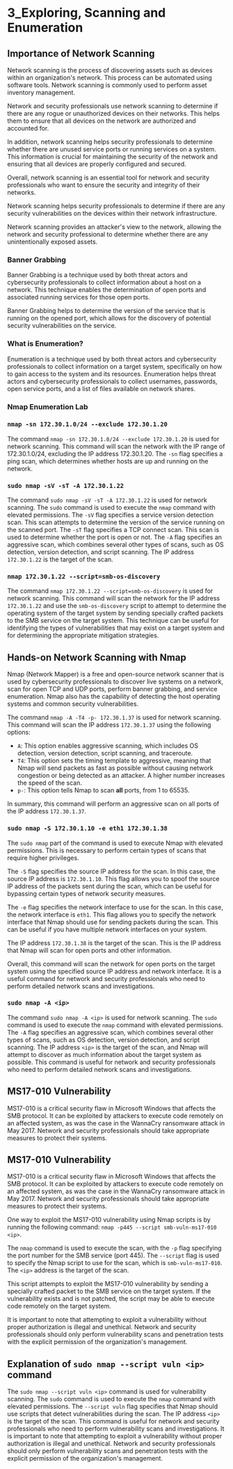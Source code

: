 # 3_Exploring, Scanning and Enumeration

## Importance of Network Scanning

Network scanning is the process of discovering assets such as devices within an organization's network. This process can be automated using software tools. Network scanning is commonly used to perform asset inventory management.

Network and security professionals use network scanning to determine if there are any rogue or unauthorized devices on their networks. This helps them to ensure that all devices on the network are authorized and accounted for.

In addition, network scanning helps security professionals to determine whether there are unused service ports or running services on a system. This information is crucial for maintaining the security of the network and ensuring that all devices are properly configured and secured.

Overall, network scanning is an essential tool for network and security professionals who want to ensure the security and integrity of their networks.

Network scanning helps security professionals to determine if there are any security vulnerabilities on the devices within their network infrastructure.

Network scanning provides an attacker's view to the network, allowing the network and security professional to determine whether there are any unintentionally exposed assets.

### Banner Grabbing

Banner Grabbing is a technique used by both threat actors and cybersecurity professionals to collect information about a host on a network. This technique enables the determination of open ports and associated running services for those open ports.

Banner Grabbing helps to determine the version of the service that is running on the opened port, which allows for the discovery of potential security vulnerabilities on the service.

### What is Enumeration?

Enumeration is a technique used by both threat actors and cybersecurity professionals to collect information on a target system, specifically on how to gain access to the system and its resources. Enumeration helps threat actors and cybersecurity professionals to collect usernames, passwords, open service ports, and a list of files available on network shares.

### Nmap Enumeration Lab

### `nmap -sn 172.30.1.0/24 --exclude 172.30.1.20`

The command `nmap -sn 172.30.1.0/24 --exclude 172.30.1.20` is used for network scanning. This command will scan the network with the IP range of 172.30.1.0/24, excluding the IP address 172.30.1.20. The `-sn` flag specifies a ping scan, which determines whether hosts are up and running on the network.

### `sudo nmap -sV -sT -A 172.30.1.22`

The command `sudo nmap -sV -sT -A 172.30.1.22` is used for network scanning. The `sudo` command is used to execute the `nmap` command with elevated permissions. The `-sV` flag specifies a service version detection scan. This scan attempts to determine the version of the service running on the scanned port. The `-sT` flag specifies a TCP connect scan. This scan is used to determine whether the port is open or not. The `-A` flag specifies an aggressive scan, which combines several other types of scans, such as OS detection, version detection, and script scanning. The IP address `172.30.1.22` is the target of the scan.

### `nmap 172.30.1.22 --script=smb-os-discovery`

The command `nmap 172.30.1.22 --script=smb-os-discovery` is used for network scanning. This command will scan the network for the IP address `172.30.1.22` and use the `smb-os-discovery` script to attempt to determine the operating system of the target system by sending specially crafted packets to the SMB service on the target system. This technique can be useful for identifying the types of vulnerabilities that may exist on a target system and for determining the appropriate mitigation strategies.

## Hands-on Network Scanning with Nmap

Nmap (Network Mapper) is a free and open-source network scanner that is used by cybersecurity professionals to discover live systems on a network, scan for open TCP and UDP ports, perform banner grabbing, and service enumeration. Nmap also has the capability of detecting the host operating systems and common security vulnerabilities.

The command `nmap -A -T4 -p- 172.30.1.37` is used for network scanning. This command will scan the IP address `172.30.1.37` using the following options:

- `A`: This option enables aggressive scanning, which includes OS detection, version detection, script scanning, and traceroute.
- `T4`: This option sets the timing template to aggressive, meaning that Nmap will send packets as fast as possible without causing network congestion or being detected as an attacker. A higher number increases the speed of the scan.
- `p-`: This option tells Nmap to scan **all** ports, from 1 to 65535.

In summary, this command will perform an aggressive scan on all ports of the IP address `172.30.1.37`. 

### `sudo nmap -S 172.30.1.10 -e eth1 172.30.1.38`

The `sudo nmap` part of the command is used to execute Nmap with elevated permissions. This is necessary to perform certain types of scans that require higher privileges.

The `-S` flag specifies the source IP address for the scan. In this case, the source IP address is `172.30.1.10`. This flag allows you to spoof the source IP address of the packets sent during the scan, which can be useful for bypassing certain types of network security measures.

The `-e` flag specifies the network interface to use for the scan. In this case, the network interface is `eth1`. This flag allows you to specify the network interface that Nmap should use for sending packets during the scan. This can be useful if you have multiple network interfaces on your system.

The IP address `172.30.1.38` is the target of the scan. This is the IP address that Nmap will scan for open ports and other information.

Overall, this command will scan the network for open ports on the target system using the specified source IP address and network interface. It is a useful command for network and security professionals who need to perform detailed network scans and investigations.

### `sudo nmap -A <ip>`

The command `sudo nmap -A <ip>` is used for network scanning. The `sudo` command is used to execute the `nmap` command with elevated permissions. The `-A` flag specifies an aggressive scan, which combines several other types of scans, such as OS detection, version detection, and script scanning. The IP address `<ip>` is the target of the scan, and Nmap will attempt to discover as much information about the target system as possible. This command is useful for network and security professionals who need to perform detailed network scans and investigations.

## MS17-010 Vulnerability

MS17-010 is a critical security flaw in Microsoft Windows that affects the SMB protocol. It can be exploited by attackers to execute code remotely on an affected system, as was the case in the WannaCry ransomware attack in May 2017. Network and security professionals should take appropriate measures to protect their systems.

## MS17-010 Vulnerability

MS17-010 is a critical security flaw in Microsoft Windows that affects the SMB protocol. It can be exploited by attackers to execute code remotely on an affected system, as was the case in the WannaCry ransomware attack in May 2017. Network and security professionals should take appropriate measures to protect their systems.

One way to exploit the MS17-010 vulnerability using Nmap scripts is by running the following command: `nmap -p445 --script smb-vuln-ms17-010 <ip>`.

The `nmap` command is used to execute the scan, with the `-p` flag specifying the port number for the SMB service (port 445). The `--script` flag is used to specify the Nmap script to use for the scan, which is `smb-vuln-ms17-010`. The `<ip>` address is the target of the scan.

This script attempts to exploit the MS17-010 vulnerability by sending a specially crafted packet to the SMB service on the target system. If the vulnerability exists and is not patched, the script may be able to execute code remotely on the target system.

It is important to note that attempting to exploit a vulnerability without proper authorization is illegal and unethical. Network and security professionals should only perform vulnerability scans and penetration tests with the explicit permission of the organization's management.

## Explanation of `sudo nmap --script vuln <ip>` command

The `sudo nmap --script vuln <ip>` command is used for vulnerability scanning. The `sudo` command is used to execute the `nmap` command with elevated permissions. The `--script vuln` flag specifies that Nmap should use scripts that detect vulnerabilities during the scan. The IP address `<ip>` is the target of the scan. This command is useful for network and security professionals who need to perform vulnerability scans and investigations. It is important to note that attempting to exploit a vulnerability without proper authorization is illegal and unethical. Network and security professionals should only perform vulnerability scans and penetration tests with the explicit permission of the organization's management.